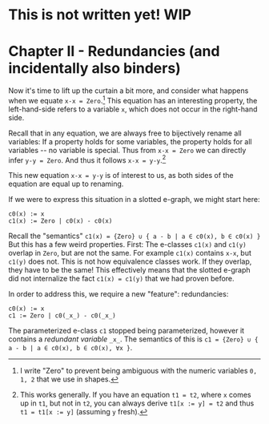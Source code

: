 # This is not written yet! WIP

# Chapter II - Redundancies (and incidentally also binders)

Now it's time to lift up the curtain a bit more, and consider what happens when we equate `x-x = Zero`.[^constant]
This equation has an interesting property, the left-hand-side refers to a variable `x`, which does not occur in the right-hand side.

Recall that in any equation, we are always free to bijectively rename all variables: If a property holds for some variables, the property holds for all variables -- no variable is special.
Thus from `x-x = Zero` we can directly infer `y-y = Zero`.
And thus it follows `x-x = y-y`.[^general]

This new equation `x-x = y-y` is of interest to us, as both sides of the equation are equal up to renaming.

If we were to express this situation in a slotted e-graph, we might start here:

```
c0(x) := x
c1(x) := Zero | c0(x) - c0(x)
```

Recall the "semantics" `c1(x) = {Zero} ∪ { a - b | a ∈ c0(x), b ∈ c0(x) }`
But this has a few weird properties.
First: The e-classes `c1(x)` and `c1(y)` overlap in `Zero`, but are not the same. For example `c1(x)` contains `x-x`, but `c1(y)` does not.
This is not how equivalence classes work. If they overlap, they have to be the same!
This effectively means that the slotted e-graph did not internalize the fact `c1(x) = c1(y)` that we had proven before.

In order to address this, we require a new "feature": redundancies:

```
c0(x) := x
c1 := Zero | c0(_x_) - c0(_x_)
```

The parameterized e-class `c1` stopped being parameterized, however it contains a *redundant variable* `_x_`.
The semantics of this is `c1 = {Zero} ∪ { a - b | a ∈ c0(x), b ∈ c0(x), ∀x }`.
<!-- Hm... the x is technically not allowed to overlap other things, as we will see. -->

[^constant]: I write "Zero" to prevent being ambiguous with the numeric variables `0, 1, 2` that we use in shapes.
[^general]: This works generally. If you have an equation `t1 = t2`, where `x` comes up in `t1`, but not in `t2`, you can always derive `t1[x := y] = t2` and thus `t1 = t1[x := y]` (assuming `y` fresh).
